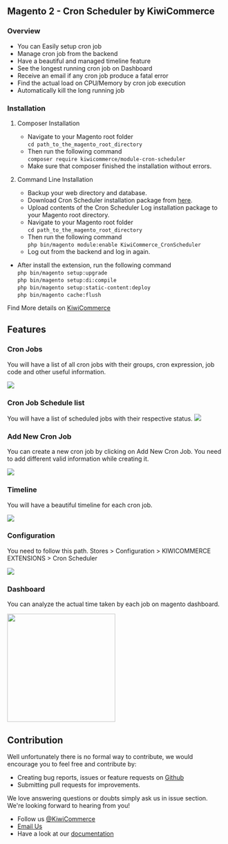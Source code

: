 ## Magento 2 - Cron Scheduler by KiwiCommerce

### Overview
- You can Easily setup cron job
- Manage cron job from the backend
- Have a beautiful and managed timeline feature
- See the longest running cron job on Dashboard
- Receive an email if any cron job produce a fatal error
- Find the actual load on CPU/Memory by cron job execution
- Automatically kill the long running job

### **Installation**
 
 1. Composer Installation
      - Navigate to your Magento root folder<br />
            `cd path_to_the_magento_root_directory`<br />
      - Then run the following command<br />
          `composer require kiwicommerce/module-cron-scheduler`<br/>
      - Make sure that composer finished the installation without errors.

 2. Command Line Installation
      - Backup your web directory and database.
      - Download Cron Scheduler installation package from <a href="https://github.com/kiwicommerce/magento2-cron-scheduler/releases/download/v1.0.2/kiwicommerce-cron-scheduler-v102.zip">here</a>.
      - Upload contents of the Cron Scheduler Log installation package to your Magento root directory.
      - Navigate to your Magento root folder<br />
          `cd path_to_the_magento_root_directory`<br />
      - Then run the following command<br />
          `php bin/magento module:enable KiwiCommerce_CronScheduler`<br />
      - Log out from the backend and log in again.
   
- After install the extension, run the following command <br/>
          `php bin/magento setup:upgrade`<br />
          `php bin/magento setup:di:compile`<br />
          `php bin/magento setup:static-content:deploy`<br />
          `php bin/magento cache:flush`

Find More details on <a href="https://kiwicommerce.co.uk/extensions/magento2-cron-scheduler/" target="_blank">KiwiCommerce</a>

## Features

### Cron Jobs

You will have a list of all cron jobs with their groups, cron expression, job code and other useful information.

<img src="https://kiwicommerce.co.uk/wp-content/uploads/2018/05/cronjob.png"/><br/>

### Cron Job Schedule list

You will have a list of scheduled jobs with their respective status.
<img src="https://kiwicommerce.co.uk/wp-content/uploads/2018/05/schedule-list.png"/><br/>

### Add New Cron Job

You can create a new cron job by clicking on Add New Cron Job. You need to add different valid information while creating it.

<img src="https://kiwicommerce.co.uk/wp-content/uploads/2018/05/addnewcronjob.png"/> <br/>

### Timeline

You will have a beautiful timeline for each cron job.

<img src="https://kiwicommerce.co.uk/wp-content/uploads/2018/05/timeline.png" /> <br/>

### Configuration

You need to follow this path. Stores > Configuration > KIWICOMMERCE EXTENSIONS > Cron Scheduler

<img src="https://kiwicommerce.co.uk/wp-content/uploads/2018/05/Configuration_cronscheduler.png"/> <br/>

### Dashboard

You can analyze the actual time taken by each job on magento dashboard.

<img src="https://kiwicommerce.co.uk/wp-content/uploads/2018/05/cronscheduler_dashboard.png" height="250"/> <br/>

## Contribution
Well unfortunately there is no formal way to contribute, we would encourage you to feel free and contribute by:
 
  - Creating bug reports, issues or feature requests on <a target="_blank" href="https://github.com/kiwicommerce/magento2-cron-scheduler/issues">Github</a>
  - Submitting pull requests for improvements.
    
We love answering questions or doubts simply ask us in issue section. We're looking forward to hearing from you!
 
  - Follow us <a href="https://twitter.com/KiwiCommerce">@KiwiCommerce</a>
  - <a href="mailto:support@kiwicommerce.co.uk">Email Us</a>
  - Have a look at our <a href="https://kiwicommerce.co.uk/docs/cron-scheduler/">documentation</a> 


